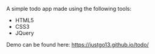 A simple todo app made using the following tools:

<ul>
  <li>HTML5</li>
  <li>CSS3</li>
  <li>JQuery</li>
</ul>

Demo can be found here: https://justgo13.github.io/todo/
